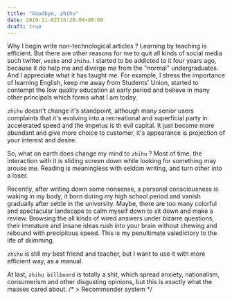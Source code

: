 ```yaml
---
title: "Goodbye, zhihu"
date: 2019-11-02T15:20:04+08:00
draft: true
---
```

Why I begin write non-technological articles ? Learning by teaching is efficient. But there are other reasons for me to quit all kinds of social media such twitter,
`weibo` and `zhihu`. I started to be addicted to it four years ago, because it do help me and diverge me from the "normal" undergraduates.
And I appreciate what it has taught me.
For example, I stress the importance of learning English, keep me away from Students' Union, started to contempt the low quality education at early period and believe in
many other principals which forms what I am today.

`zhihu` doesn't change it's standpoint, although many senior users complaints that it's evolving into a recreational and superficial party in accelerated speed and the impetus is
th evil capital. It just become more abundant and give more choice to customer, it's appearance is projection of your interest and desire.

So, what on earth does change my mind to `zhihu` ? Most of time, the interaction with it is sliding screen down while looking for something may arouse me.
Reading is meaningless with seldom writing, and turn other into a loser.

Recently, after writing down some nonsense, a personal consciousness is waking in my body, it born during my high school period and vanish gradually after settle in the university.
Maybe, there are too many colorful and spectacular landscape to calm myself down to sit down and make a review.
Browsing the all kinds of wired answers under bizarre questions, their immature and insane ideas rush into your brain without chewing and rebound with precipitous speed.
This is my penultimate valedictory to the life of skimming.

`zhihu` is still my best friend and teacher, but I want to use it with more efficient way, as a manual.

At last, `zhihu billboard` is totally a shit, which spread anxiety, nationalism, consumerism and other disgusting opinions, but this is exactly what the masses cared about.
/* > Recommender system */
